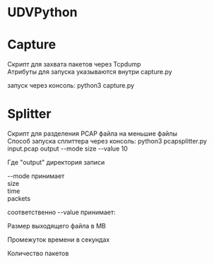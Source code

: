 # UDVPython

# Capture
Скрипт для захвата пакетов через Tcpdump <br/>
Атрибуты для запуска указываются внутри capture.py

запуск через консоль: python3 capture.py

# Splitter
Скрипт для разделения PCAP файла на меньшие файлы <br/>
Способ запуска сплиттера через консоль: python3 pcapsplitter.py input.pcap output --mode size --value 10

Где "output" директория записи <br/>

--mode принимает <br/>size<br/> time<br/> packets<br/>

соответственно --value принимает:<br/>


Размер выходящего файла в MB<br/>

Промежуток времени в секундах<br/>

Количество пакетов<br/>


